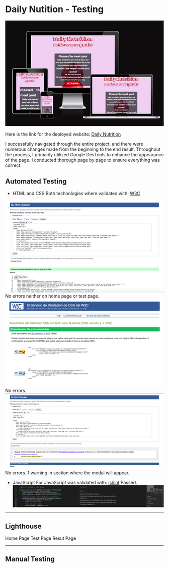 # Daily Nutition - Testing

![Resposive Image](documentation/resposive-image-daily-nutrition.png)

Here is the link for the deployed website: [Daily Nutrition](https://juandavidc08.github.io/dailynutrition/)

I successfully navigated through the entire project, and there were numerous changes made from the beginning to the end result. Throughout the process, I primarily utilized Google DevTools to enhance the appearance of the page. I conducted thorough page by page to ensure everything was correct.

## Automated Testing

* HTML and CSS
  Both technologies where validated with: [W3C](https://validator.w3.org/)
  
![html-validator](documentation/html-validator-dailynutrition.png) 
No errors neither on home page or test page.
![css-validator](documentation/css-validator-dailynutrition.png) 
No errors.
![result-validator](documentation/result-validator.png)
No errors. 1 warning in section where the modal will appear.

* JavaScript
  For JavaScript was validated with: [jshint](https://jshint.com/) 
 Passed.
![js-validator](documentation/javascript-validation.png)

---

## Lighthouse

Home Page
Test Page
Resut Page

---

## Manual Testing


